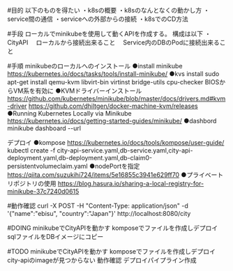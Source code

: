 #目的
以下のものを得たい
・k8sの概要
・k8sのなんとなくの動かし方
・service間の通信
・serviceへの外部からの接続
・k8sでのCD方法

#手段
ローカルでminikubeを使用して動くAPIを作成する。
構成は以下
・CityAPI
　ローカルから接続出来ること
　Service内のDBのPodに接続出来ること

#手順
minikubeのローカルへのインストール
	●install minikube
	https://kubernetes.io/docs/tasks/tools/install-minikube/
	●kvs install
	sudo apt-get install qemu-kvm libvirt-bin virtinst bridge-utils cpu-checker
	BIOSからVM系を有効に
	●KVMドライバーインストール
	https://github.com/kubernetes/minikube/blob/master/docs/drivers.md#kvm-driver
	https://github.com/dhiltgen/docker-machine-kvm/releases
	●Running Kubernetes Locally via Minikube
   	https://kubernetes.io/docs/getting-started-guides/minikube/
   	●dashbord
   	minikube dashboard --url

デプロイ
   	●kompose
   	https://kubernetes.io/docs/tools/kompose/user-guide/
   	kubectl create -f city-api-service.yaml,db-service.yaml,city-api-deployment.yaml,db-deployment.yaml,db-claim0-persistentvolumeclaim.yaml
   	●nodePortを指定
   	https://qiita.com/suzukihi724/items/5e16855c3941e629ff70
    ●プライベートリポジトリの使用
    https://blog.hasura.io/sharing-a-local-registry-for-minikube-37c7240d0615

#動作確認
curl -X POST -H "Content-Type: application/json" -d '{"name":"ebisu", "country":"Japan"}' http://localhost:8080/city 

#DOING
minikubeでCityAPIを動かす
  komposeでファイルを作成しデプロイ
    sqlファイルをDBイメージにコピー

#TODO
minikubeでCityAPIを動かす
    komposeでファイルを作成しデプロイ
      city-apiのimageが見つからない
      動作確認
デプロイパイプライン作成
